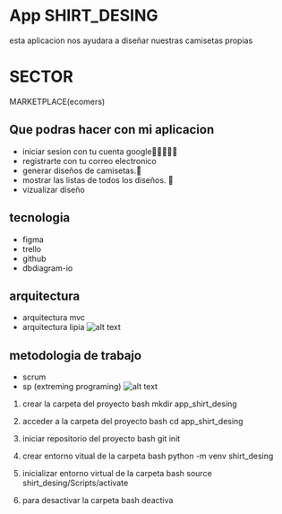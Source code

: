 # App SHIRT_DESING
esta aplicacion nos ayudara a  diseñar nuestras camisetas propias 
# SECTOR
MARKETPLACE(ecomers)
## Que podras hacer con mi aplicacion
- iniciar sesion con tu cuenta google🧑🏿‍🤝‍🧑🏾
- registrarte con tu correo electronico
- generar diseños de camisetas.🧧
- mostrar las listas de todos los    diseños. 📇
- vizualizar diseño
## tecnologia
- figma
- trello
- github
- dbdiagram-io
## arquitectura
- arquitectura mvc
- arquitectura lipia
![alt text](image.png)

## metodologia de trabajo 
- scrum
- sp (extreming programing)
 ![alt text](image-1.png)




1. crear la carpeta del proyecto
bash
mkdir app_shirt_desing

2. acceder a la carpeta del proyecto
bash 
cd app_shirt_desing

3. iniciar repositorio del proyecto
bash
git init

4. crear entorno vitual de la carpeta
 bash
 python -m venv shirt_desing

5. inicializar entorno virtual de la carpeta
bash
source shirt_desing/Scripts/activate

6. para desactivar la carpeta
bash
deactiva